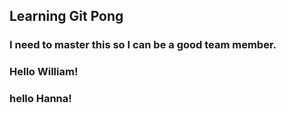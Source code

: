 ## Learning Git Pong

### I need to master this so I can be a good team member.

### Hello William!


### hello Hanna!